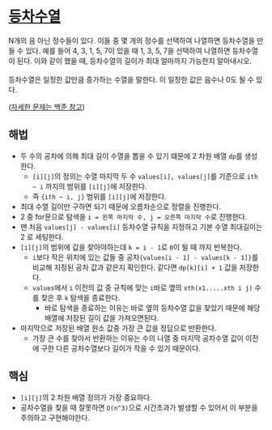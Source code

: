 # [등차수열](https://github.com/malvr00/Java-algorithm/blob/master/backjoon/dp/step12/src/Main.java)
N개의 음 아닌 정수들이 있다. 이들 중 몇 개의 정수를 선택하여 나열하면 등차수열을 만들 수 있다. 예를 들어 4, 3, 1, 5, 7이 있을 때 1, 3, 5, 7을 선택하여 나열하면 등차수열이 된다. 이와 같이 했을 때, 등차수열의 길이가 최대 얼마까지 가능한지 알아내시오.<br/>
<br/>
등차수열은 일정한 값만큼 증가하는 수열을 말한다. 이 일정한 값은 음수나 0도 될 수 있다.

([자세한 문제는 백준 참고](https://www.acmicpc.net/problem/1994)) <br/>

## 해법
* 두 수의 공차에 의해 최대 길이 수열을 뽑을 수 있기 떄문에 2 차원 배열 `dp`를 생성한다.
  * `[i][j]`의 정의는 수열 마지막 두 수 `values[i], values[j]`를 기준으로 `ith ~ i` 까지의 범위를 `[i][j]`에 저장한다.
  * 즉 `{ith ~ i, j}` 범위를 `[i][j]`에 저장한다.
* 최대 수열 길이만 구하면 되기 때문에 오름차순으로 정렬을 진행한다.
* 2 중 for문으로 탐색을 `i = 왼쪽 마지막 수, j = 오른쪽 마지막 수`로 진행한다.
* 맨 처음 `values[j] - values[i]` 등차수열 규칙을 지정하고 기본 수열 최대길이는 2 로 세팅한다.
* `[i][j]`의 범위에 값을 찾아야하는데 `k = i - 1`로 `0`이 될 때 까지 반복한다.
  * `i`보다 작은 위치에 있는 값들 중 공차`{values[i - 1] - values[k - 1]}`를 비교해 지정된 공차 값과 같은지 확인한다. 같다면 `dp[k][i] + 1` 값을 저장한다.
  * `values`에서 `i` 이전의 값 중 규칙에 맞는 `i`바로 옆의 `xth(x1.....xth i j)` 수를 찾은 후 `k` 탐색을 종료한다.
    * 바로 탐색을 종료하는 이유는 바로 옆의 등차수열 값을 찾았기 때문에 해당 배열에 저장된 길이 값을 가져오면된다.
* 마지막으로 저장된 배열 원소 값중 가장 큰 값을 정답으로 반환한다.
  * 가장 큰 수를 찾아서 반환하는 이유는 수의 나열 중 마지막 공차수열 값이 이전에 구한 다른 공차수열보다 길이가 작을 수 있기 때문이다.

## 핵심
* `[i][j]`의 2 차원 배열 정의가 가장 중요하다.
* 공차수열을 찾을 때 잘못하면 `O(n^3)`으로 시간초과가 발생할 수 있어서 이 부분을 주의하고 구현해야한다.